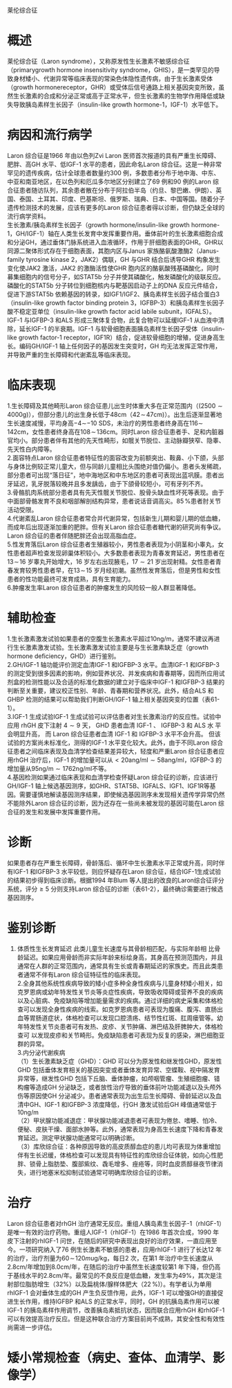 莱伦综合征  
# 概述  
莱伦综合征（Laron syndrome），又称原发性生长激素不敏感综合征（primarygrowth hormone insensitivity syndrome，GHIS），是一类罕见的导致身材矮小、代谢异常等临床表现的常染色体隐性遗传病，由于生长激素受体（growth hormonereceptor，GHR）或受体后信号通路上相关基因突变所致，虽然生长激素的合成和分泌正常或高于正常水平，但生长激素的生物学作用降低或缺失导致胰岛素样生长因子（insulin-like growth hormone-1，IGF-1）水平低下。  
# 病因和流行病学  
Laron 综合征是1966 年由以色列Zvi Laron 医师首次报道的具有严重生长障碍、肥胖、高GH 水平、低IGF-1 水平的患者，因此命名Laron 综合征。这是一种非常罕见的遗传疾病，估计全球患者数量约300 例，多数患者分布于地中海、中东、中亚和南亚地区，在以色列和厄瓜多尔地区分别建立了69 例和90 例的Laron 综合征患者随访队列，其余患者散在分布于阿拉伯半岛（约旦、黎巴嫩、伊朗）、英国、泰国、土耳其、印度、巴基斯坦、俄罗斯、瑞典、日本、中国等国。随着分子遗传检测技术的发展，应该有更多的Laron 综合征患者得以诊断，但仍缺乏全球的流行病学资料。  
生长激素/胰岛素样生长因子（growth hormone/insulin-like growth hormone-1，GH/IGF-1）轴在人类生长发育中发挥重要作用。垂体前叶的生长激素细胞合成和分泌GH，通过垂体门脉系统进入血液循环，作用于肝细胞表面的GHR。GHR以同源二聚体形式存在于细胞表面，其胞内区与Janus 家族酪氨酸激酶2（Janus-family tyrosine kinase 2，JAK2）偶联，GH 与GHR 结合后诱导GHR 构象发生变化使JAK2 激活，JAK2 的激酶活性使GHR 胞内区的酪氨酸残基磷酸化，同时募集细胞内的信号分子，如STAT5b 分子并使其磷酸化，触发磷酸化的级联反应。磷酸化的STAT5b 分子转位到细胞核内与靶基因启动子上的DNA 反应元件结合，促进下游STAT5b 依赖基因的转录，如IGF1/IGF2、胰岛素样生长因子结合蛋白3（insulin-like growth factor binding protein 3，IGFBP-3）和胰岛素样生长因子酸不稳定亚单位（insulin-like growth factor acid labile subunit，IGFALS）。IGF-1 与IGFBP-3 和ALS 形成三聚体复合物，此复合物可以延缓IGF-1 从血液中清除，延长IGF-1 的半衰期。IGF-1 与软骨细胞表面胰岛素样生长因子受体（insulin-like growth factor-1 receptor，IGF1R）结合，促进软骨细胞的增殖，促进身高生长。编码GH/IGF-1 轴上任何因子的基因发生突变时，GH 均无法发挥正常作用，并导致严重的生长障碍和代谢紊乱等临床表现。  
# 临床表现  
1.生长障碍及其他畸形Laron 综合征患儿出生时体重大多在正常范围内（$(2500{\sim}4000\mathrm{g})$），但部分患儿的出生身长低于$48\mathrm{cm}$（$42\!\sim\!47\mathrm{cm})$）。出生后逐渐显著地生长速度减慢，平均身高$\mathrm{-}4\mathrm{\sim}\mathrm{-}10\ \mathrm{SDS}$，未治疗的男性患者终身高在$116\sim$ $142\mathrm{cm}$，女性患者终身高在$108\!\sim\!136\mathrm{cm}$。同时Laron 综合征患者手、足和内脏器官均小。部分患者伴有其他的先天性畸形，如髋关节脱位、主动脉瓣狭窄、隐睾、先天性白内障等。  
2.面容特点Laron 综合征患者特征性的面容改变为前额突出、鞍鼻、小下颌，头部与身体比例较正常儿童大，但与同龄儿童相比头围绝对值仍偏小。患者头发稀疏，部分患者可出现“落日征”，地中海地区和中东地区的患者可表现出蓝巩膜。患者出牙延迟，乳牙脱落较晚并且多发龋齿，由于下颌骨较短小，可有牙列不齐。  
3.骨骼肌肉系统部分患者具有先天性髋关节脱位、股骨头缺血性坏死等表现。由于中面部骨骼发育不良和咽部解剖结构异常，患者说话音调高尖。$85\,\%$患者肘关节活动受限。  
4.代谢紊乱Laron 综合征患者常合并代谢异常，包括新生儿期和婴儿期的低血糖，而成年后出现逐渐加重的肥胖。但有关Laron 综合征患者糖代谢的研究尚有争议。Laron 综合征的患者伴随肥胖还会出现高脂血症。  
5.性发育落后Laron 综合征患者生殖器较小，男性患者表现为小阴茎和小睾丸，女性患者超声检查发现卵巢体积较小。大多数患者表现为青春发育延迟，男性患者在$13\!\sim\!16$ 岁睾丸开始增大，16 岁左右出现腋毛，$17{\sim}21$ 岁出现射精。女性患者青春发育较男性患者早，在$13\!\sim\!15$ 岁月经初潮。虽然性发育落后，但是男性和女性患者的性功能最终可发育成熟，具有生育能力。  
6.肿瘤发生率Laron 综合征患者的肿瘤发生的风险较一般人群显著降低。  
# 辅助检查  
1.生长激素激发试验如果患者的空腹生长激素水平超过$10\mathrm{{ng}/\mathrm{{m}}}$，通常不建议再进行生长激素激发试验。生长激素激发试验主要是与生长激素缺乏症（growth hormone deficiency，GHD）进行鉴别。  
2.GH/IGF-1 轴功能评价测定血清IGF-1 和IGFBP-3 水平。血清IGF-1 和IGFBP-3 的测定受到很多因素的影响，例如营养状况、并发疾病和青春期等，因而所应用试剂盒的检测性能以及合适的标准化数据的建立对于临床中IGF-1 和IGFBP-3 结果的判断至关重要，建议校正性别、年龄、青春期和营养状况。此外，结合ALS 和GHBP 检测的结果可以帮助我们判断GH/IGF-1 轴上相关基因突变的位置（表61-1）。  
3.IGF-1 生成试验IGF-1 生成试验可以评估患者对生长激素治疗的反应性。试验中应用 rhGH  皮下注射 $4{\sim}9$  天， GHD  患者血清 IGF-1 、 IGFBP-3  和 ALS  水 平会明显升高， 而 Laron  综合征患者血清 IGF-1  和 IGFBP-3  水平不会升高。 但该 试验的方案尚未标准化，测得的IGF-1 水平变化较大。此外，由于不同Laron 综合征患者之间临床表现及血清学检查结果差异较大，轻度和严重Laron 综合征患者应用rhGH 治疗后，IGF-1 的增加量可以从${<}20\mathrm{ang/ml{\sim}58\mathrm{ang/ml}}$，IGFBP-3 的增加量从$95\mathrm{{ng}/\mathrm{{m}\mathrm{{}\sim1762\mathrm{{ng}/\mathrm{{m}l}}}}}$不等。  
4.基因检测如果通过临床表现和血清学检查怀疑Laron 综合征的诊断，应该进行GH/IGF-1 轴上候选基因测序，如GHR、STAT5B、IGFALS、IGF1、IGF1R等基因。需要谨慎地解读基因测序结果，即使候选基因测序未发现相关遗传学异常仍然不能除外Laron 综合征的诊断，因为还存在一些尚未被发现的基因可能在Laron 综合征的发生和发展中发挥重要作用。  
# 诊断  
如果患者存在严重生长障碍，骨龄落后、循环中生长激素水平正常或升高，同时伴有IGF-1 和IGFBP-3 水平较低，则应怀疑存在Laron 综合征，结合IGF-1生成试验的结果初步得到临床诊断。根据1994 年Blum 等人提出的改良的Laron综合征评分系统，评分${\geqslant}5$ 分则支持Laron 综合征的诊断（表61-2），最终确诊需要进行候选基因测序。  
# 鉴别诊断  
1. 体质性生长发育延迟 此类儿童生长速度与其骨龄相匹配，与实际年龄相 比骨龄延迟。如果应用骨龄而非实际年龄来标绘身高，其身高在预测范围内，并且通常在人群的正常范围内，通常具有生长或青春期延迟的家族史。而且此类患者通常不伴有Laron 综合征特征性的临床表现。  
2.全身其他系统性疾病导致的矮小症多种全身性疾病与儿童身材矮小相关，如克罗恩病或幼年特发性关节炎等炎症性疾病，导致吸收障碍或营养不良的疾病以及心脏病、免疫缺陷等增加能量需求的疾病。通过详细的病史采集和体格检查可以发现全身性疾病的线索。如克罗恩病患者可表现为腹痛、腹泻、直肠出血等胃肠道症状，体格检查可以发现口腔溃疡、结节性红斑、肛周瘘管等。幼年特发性关节炎患者可有发热、皮疹、关节肿痛、淋巴结及肝脾肿大，体格检查可 以发现皮疹和关节畸形。免疫缺陷患者可表现为反复的感染，淋巴细胞亚群的异常。  
3.内分泌代谢疾病  
（1）生长激素缺乏症（GHD）：GHD 可以分为原发性和继发性GHD，原发性 GHD  包括垂体发育相关的基因突变或者垂体发育异常、空蝶鞍、视中隔发育 异常等，继发性GHD 包括下丘脑、垂体肿瘤，如颅咽管瘤、生殖细胞瘤、错构瘤等造成GH 分泌缺乏，或者放性治疗导致的垂体前叶功能减退以及头颅外伤等原因使GH 分泌减少。患者通常表现为出生后生长障碍、骨龄延迟以及血清中GH、IGF-1 和IGFBP-3 浓度降低，行GH 激发试验后GH 峰值通常低于$10\mathrm{{ng}/\mathrm{{m}}}$  
（2）甲状腺功能减退症：甲状腺功能减退患者可表现为倦怠、嗜睡、怕冷、便秘、皮肤干燥、面部水肿等。此外，通常表现为身高生长速度下降和青春发育延迟。测定甲状腺功能通常可以明确诊断。  
（3）库欣综合征：各种原因导致的高皮质醇血症的患儿均可表现为体重增加伴有生长迟缓，体格检查可以发现具有特征性的库欣综合征体貌，如向心性肥胖、锁骨上脂肪垫、腹部紫纹、毳毛增多、痤疮等，同时血皮质醇昼夜节律消失，进行地塞米松抑制试验通常可明确库欣综合征的诊断。  
# 治疗  
Laron 综合征患者对rhGH 治疗通常无反应。重组人胰岛素生长因子-1（rhIGF-1）是唯一有效的治疗药物。重组人IGF-1（rhIGF-1）在1986 年首次合成，1990 年皮下注射的rhIGF-1 问世，在随后的研究中表现出良好的治疗效果，一直应用至今。一项研究纳入了76 例生长激素不敏感的患者，应用rhIGF-1 进行了长达12 年的治疗，治疗剂量为$60\!\sim\!120mu\mathrm{g/kg}$，每日2 次，在第1 年治疗中生长速度从$2.8\mathrm{cm}/$年增加到$8.0\mathrm{cm}/$年，在随后的治疗中虽然生长速度较第1 年下降，但仍高于基线水平的$2.8\mathrm{cm}/$年。最常见的不良反应是低血糖，发生率为$49\%$，其次是注射部位脂肪增生（$32\%$）以及扁桃体/腺样体肥大（$22\,\%)$）。有学者认为单用rhIGF-1 会对垂体生成的GH 产生负反馈作用，此外，IGF-1 可以增强GH的直接促进生长作用，维持IGFBP 和ALS 的正常水平，同时，GH 的抗胰岛素作用可以被IGF-1 的胰岛素样作用调节，改善胰岛素抵抗状态，因而联合应用rhGH 和rhIGF-1 可以有效提高治疗反应。但是这种联合治疗方案目前尚不成熟，其安全性和有效性尚需进一步评估。  
# 矮小常规检查（病史、查体、血清学、影像学）  
